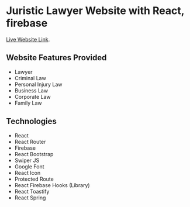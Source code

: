 # Juristic Lawyer Website with React, firebase

[Live Website Link](https://juristic-4bf27.web.app/).

## Website Features Provided
* Lawyer
* Criminal Law
* Personal Injury Law
* Business Law
* Corporate Law
* Family Law


## Technologies
* React
* React Router
* Firebase
* React Bootstrap
* Swiper JS
* Google Font
* React Icon
* Protected Route
* React Firebase Hooks (Library)
* React Toastify
* React Spring

